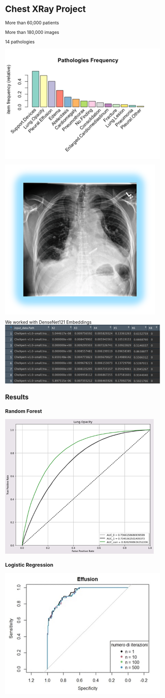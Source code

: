 # Chest XRay Project

More than 60,000 patients

More than 180,000 images

14 pathologies

![plot](pictures/pathologies.png)

![plot](pictures/XRay.png)

We worked with DenseNet121 Embeddings
![plot](pictures/embeddings.png)



## Results
### Random Forest
![plot](pictures/lung_opacity.png)
### Logistic Regression
![plot](pictures/effusion.jpg)
